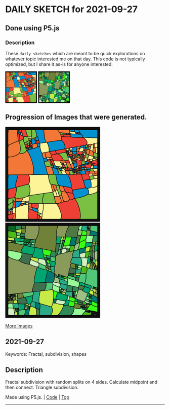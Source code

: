 # DAILY SKETCH for 2021-09-27

## Done using P5.js

### Description

These `daily sketches` which are meant to be quick explorations     on whatever topic interested me on that day. This code is not typically optimized, but I share it as-is     for anyone interested.

<img src = 'images/keep_2021-09-27-22-37-42.png' width = '100'> <img src = 'images/keep_2021-09-27-23-27-53.png' width = '100'> 

## Progression of Images that were generated.

<img src = 'images/keep_2021-09-27-22-37-42.png' width = '300'> 
<img src = 'images/keep_2021-09-27-23-27-53.png' width = '300'> 


[More Images](2021-09-27/images) 


 ## 2021-09-27
Keywords: Fractal, subdivision, shapes
 

## Description 

 Fractal subdivision with random splits on 4 sides. Calculate midpoint and then connect.
 Triangle subdivision.
 

Made using P5.js. | [Code](2021/2021-09-27/) | [Top](#daily-sketches) 

-----

